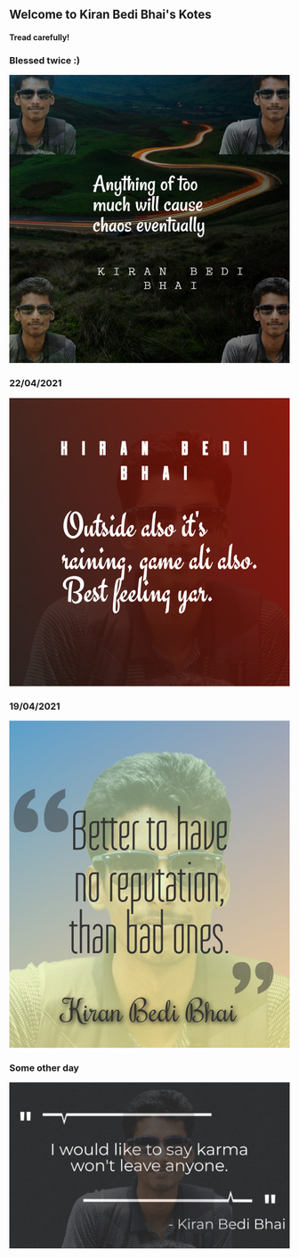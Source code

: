 ## Welcome to Kiran Bedi Bhai's Kotes

#### Tread carefully!

### Blessed twice :)
![Blessed twice :)](https://github.com/BediBhai/Kotes/blob/gh-pages/images/22_04_2021_2.jpeg?raw=true)

### 22/04/2021
![22/04/2021](https://github.com/BediBhai/Kotes/blob/gh-pages/images/22_04_2021.png?raw=true)

### 19/04/2021
![19/04/2021](https://github.com/BediBhai/Kotes/blob/gh-pages/images/19_04_2021.jpeg?raw=true)

### Some other day
![the Beginning](https://github.com/BediBhai/Kotes/blob/gh-pages/images/someotherday.jpeg?raw=true)

